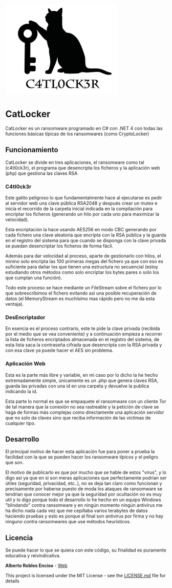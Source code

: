 ![c4tl0ck3r](catlocker.png)

# CatLocker
CatLocker es un ransomware programado en C# con .NET 4 con todas las funciones básicas típicas de los ransomwares (como CryptoLocker)

## Funcionamiento
CatLocker se divide en tres aplicaciones, el ransomware como tal (c4tl0ck3r), el programa que desencripta los ficheros y la aplicación web (php) que gestiona las claves RSA

### C4tl0ck3r
Este gatito peligroso lo que fundamentalmente hace al ejecutarse es pedir al servidor web una clave pública RSA2048 y después crear un mutex e inicia el recorrido de la carpeta inicial indicada en la compilación para encriptar los ficheros (generando un hilo por cada uno para maximizar la velocidad).

Esta encriptación la hace usando AES256 en modo CBC generando por cada fichero una clave aleatoria que encripta con la RSA pública y la guarda en el registro del sistema para que cuando se disponga con la clave privada se puedan desencriptar los ficheros de forma fácil.

Además para dar velocidad al proceso, aparte de gestionarlo con hilos, el minino solo encripta las 100 primeras megas del fichero ya que con eso es suficiente para dañar los que tienen una estructura no secuencial (estoy estudiando otros métodos como solo encriptar los bytes pares o solo los que cumplan una función).

Todo este proceso se hace mediante un FileStream sobre el fichero por lo que sobrescribimos el fichero evitando así una posible recuperación de datos (el MemoryStream es muchísimo mas rápido pero no me da esta ventaja).

### DesEncriptador
En esencia es el proceso contrario, este te pide la clave privada (recibida por el medio que se vea conveniente) y a continuación empieza a recorrer la lista de ficheros encriptados almacenada en el registro del sistema, de esta lista saca la contraseña cifrada que desencripta con la RSA privada y con esa clave ya puede hacer el AES sin problema.

### Aplicación Web
Esta es la parte más libre y variable, en mi caso por lo dicho la he hecho extremadamente simple, únicamente es un .php que genera claves RSA, guarda las privadas con una id en una carpeta y devuelve la publica indicando la id.

Esta parte lo normal es que se empaquete el ransomware con un cliente Tor de tal manera que la conexión no sea rastreable y la petición de clave se haga de formas más complejas como directamente una aplicación servidor que no solo da claves sino que reciba información de las víctimas de cualquier tipo.

## Desarrollo
El principal motivo de hacer esta aplicación fue para poner a prueba la facilidad con la que se pueden hacer los ransomware típicos y el peligro que son.

El motivo de publicarlo es que por mucho que se hable de estos "virus", y lo digo así ya que en si son meras aplicaciones que perfectamente podrían ser útiles (seguridad, privacidad, etc..), no se deja tan claro como funcionan y precisamente por haberse puesto de moda los ataques de ransomware se tendrían que conocer mejor ya que la seguridad por ocultación no es muy util y lo digo porque todo el desarrollo lo he hecho en un equipo Windows "blindando" contra ransomware y en ningún momento ningún antivirus me ha dicho nada cada vez que me cepillaba varios terabytes de datos haciendo pruebas y esto es porque al final son antivirus por firma y no hay ninguno contra ransomwares que use métodos heurísticos.

## Licencia
Se puede hacer lo que se quiera con este código, su finalidad es puramente educativa y reivindicativa.

**Alberto Robles Enciso** - [Web](https://alb1183.es)

This project is licensed under the MIT License - see the [LICENSE.md](LICENSE.md) file for details